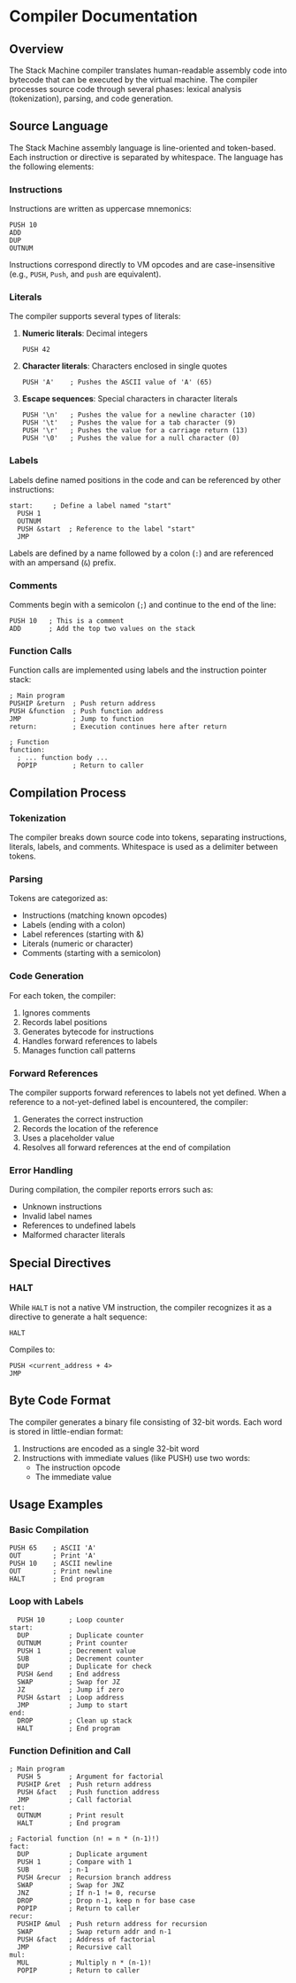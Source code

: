 # Compiler Documentation

## Overview

The Stack Machine compiler translates human-readable assembly code into bytecode that can be executed by the virtual machine. The compiler processes source code through several phases: lexical analysis (tokenization), parsing, and code generation.

## Source Language

The Stack Machine assembly language is line-oriented and token-based. Each instruction or directive is separated by whitespace. The language has the following elements:

### Instructions

Instructions are written as uppercase mnemonics:

```
PUSH 10
ADD
DUP
OUTNUM
```

Instructions correspond directly to VM opcodes and are case-insensitive (e.g., `PUSH`, `Push`, and `push` are equivalent).

### Literals

The compiler supports several types of literals:

1. **Numeric literals**: Decimal integers
   ```
   PUSH 42
   ```

2. **Character literals**: Characters enclosed in single quotes
   ```
   PUSH 'A'    ; Pushes the ASCII value of 'A' (65)
   ```

3. **Escape sequences**: Special characters in character literals
   ```
   PUSH '\n'   ; Pushes the value for a newline character (10)
   PUSH '\t'   ; Pushes the value for a tab character (9)
   PUSH '\r'   ; Pushes the value for a carriage return (13)
   PUSH '\0'   ; Pushes the value for a null character (0)
   ```

### Labels

Labels define named positions in the code and can be referenced by other instructions:

```
start:     ; Define a label named "start"
  PUSH 1
  OUTNUM
  PUSH &start  ; Reference to the label "start"
  JMP
```

Labels are defined by a name followed by a colon (`:`) and are referenced with an ampersand (`&`) prefix.

### Comments

Comments begin with a semicolon (`;`) and continue to the end of the line:

```
PUSH 10   ; This is a comment
ADD       ; Add the top two values on the stack
```

### Function Calls

Function calls are implemented using labels and the instruction pointer stack:

```
; Main program
PUSHIP &return  ; Push return address
PUSH &function  ; Push function address
JMP             ; Jump to function
return:         ; Execution continues here after return

; Function
function:
  ; ... function body ...
  POPIP         ; Return to caller
```

## Compilation Process

### Tokenization

The compiler breaks down source code into tokens, separating instructions, literals, labels, and comments. Whitespace is used as a delimiter between tokens.

### Parsing

Tokens are categorized as:
- Instructions (matching known opcodes)
- Labels (ending with a colon)
- Label references (starting with &)
- Literals (numeric or character)
- Comments (starting with a semicolon)

### Code Generation

For each token, the compiler:
1. Ignores comments
2. Records label positions
3. Generates bytecode for instructions
4. Handles forward references to labels
5. Manages function call patterns

### Forward References

The compiler supports forward references to labels not yet defined. When a reference to a not-yet-defined label is encountered, the compiler:
1. Generates the correct instruction
2. Records the location of the reference
3. Uses a placeholder value
4. Resolves all forward references at the end of compilation

### Error Handling

During compilation, the compiler reports errors such as:
- Unknown instructions
- Invalid label names
- References to undefined labels
- Malformed character literals

## Special Directives

### HALT

While `HALT` is not a native VM instruction, the compiler recognizes it as a directive to generate a halt sequence:

```
HALT
```

Compiles to:
```
PUSH <current_address + 4>
JMP
```

## Byte Code Format

The compiler generates a binary file consisting of 32-bit words. Each word is stored in little-endian format:

1. Instructions are encoded as a single 32-bit word
2. Instructions with immediate values (like PUSH) use two words:
   - The instruction opcode
   - The immediate value

## Usage Examples

### Basic Compilation

```
PUSH 65    ; ASCII 'A'
OUT        ; Print 'A'
PUSH 10    ; ASCII newline
OUT        ; Print newline
HALT       ; End program
```

### Loop with Labels

```
  PUSH 10      ; Loop counter
start:
  DUP          ; Duplicate counter
  OUTNUM       ; Print counter
  PUSH 1       ; Decrement value
  SUB          ; Decrement counter
  DUP          ; Duplicate for check
  PUSH &end    ; End address
  SWAP         ; Swap for JZ
  JZ           ; Jump if zero
  PUSH &start  ; Loop address
  JMP          ; Jump to start
end:
  DROP         ; Clean up stack
  HALT         ; End program
```

### Function Definition and Call

```
; Main program
  PUSH 5       ; Argument for factorial
  PUSHIP &ret  ; Push return address
  PUSH &fact   ; Push function address
  JMP          ; Call factorial
ret:
  OUTNUM       ; Print result
  HALT         ; End program

; Factorial function (n! = n * (n-1)!)
fact:
  DUP          ; Duplicate argument
  PUSH 1       ; Compare with 1
  SUB          ; n-1
  PUSH &recur  ; Recursion branch address
  SWAP         ; Swap for JNZ
  JNZ          ; If n-1 != 0, recurse
  DROP         ; Drop n-1, keep n for base case
  POPIP        ; Return to caller
recur:
  PUSHIP &mul  ; Push return address for recursion
  SWAP         ; Swap return addr and n-1
  PUSH &fact   ; Address of factorial
  JMP          ; Recursive call
mul:
  MUL          ; Multiply n * (n-1)!
  POPIP        ; Return to caller
``` 